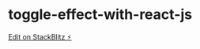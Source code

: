# toggle-effect-with-react-js

[Edit on StackBlitz ⚡️](https://stackblitz.com/edit/toggle-effect-with-react-js)